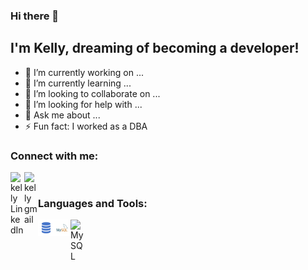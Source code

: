 ### Hi there 👋



## I'm Kelly, dreaming of becoming a developer!

- 🔭 I’m currently working on ... 
- 🌱 I’m currently learning ...
- 👯 I’m looking to collaborate on ...
- 🤔 I’m looking for help with ...
- 💬 Ask me about ...
- ⚡ Fun fact: I worked as a DBA 

### Connect with me:
[<img align="left" alt="kelly LinkedIn" width="22px" src="https://cdn.jsdelivr.net/npm/simple-icons@v3/icons/linkedin.svg" />][linkedin]
[<img align="left" alt="kelly gmail" width="22px" src="https://cdn.jsdelivr.net/npm/simple-icons@v3/icons/gmail.svg" />][email]

<br />

### Languages and Tools:
<img align="left" alt="SQL" width="26px" src="https://raw.githubusercontent.com/github/explore/80688e429a7d4ef2fca1e82350fe8e3517d3494d/topics/sql/sql.png" />
<img align="left" alt="MySQL" width="26px" src="https://raw.githubusercontent.com/github/explore/80688e429a7d4ef2fca1e82350fe8e3517d3494d/topics/mysql/mysql.png" />
<img align="left" alt="MySQL" width="26px" src="https://cdn.jsdelivr.net/npm/simple-icons@v3/icons/oracle.svg" />


[email]: mailto:kelly.shpark@gmail.com
[linkedin]: https://www.linkedin.com/in/kellyshpark
